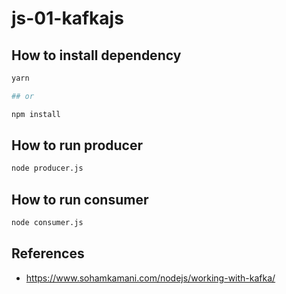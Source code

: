 # js-01-kafkajs

## How to install dependency

```sh
yarn

## or

npm install
```

## How to run producer

```sh
node producer.js
```

## How to run consumer

```sh
node consumer.js
```

## References

- <https://www.sohamkamani.com/nodejs/working-with-kafka/>
